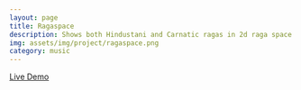 ```yaml
---
layout: page
title: Ragaspace
description: Shows both Hindustani and Carnatic ragas in 2d raga space. Similar ragas are closer. Can enter a new phrase and see the closest raga it matches to in the graph. <br> <code>JavaScript</code> <code>D3.js</code>
img: assets/img/project/ragaspace.png
category: music
---
```


[Live Demo](https://sohamapps.rf.gd/shruti/interactive_graph/)